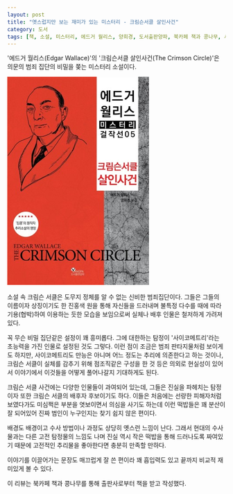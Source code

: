 ```yaml
---
layout: post
title: "옛스럽지만 보는 재미가 있는 미스터리 - 크림슨서클 살인사건"
category: 도서
tags: [책, 소설, 미스터리, 에드거 월리스, 양희경, 도서출판양파, 북카페 책과 콩나무, 서평]
---
```


'에드거 월리스(Edgar Wallace)'의
'크림슨서클 살인사건(The Crimson Circle)'은
의문의 범죄 집단의 비밀을 쫒는 미스터리 소설이다.

![표지](/images/book/the-crimson-circle-book-h480.jpg)

소설 속 크림슨 서클은 도무지 정체를 알 수 없는 신비한 범죄집단이다.
그들은 그들의 이름이자 상징이기도 한 진홍색 원을 통해 자신들을 드러내며
불특정 다수를 때에 따라 기용(협박)하여 이용하는 듯한 모습을 보임으로써
실체나 배후 인물은 철저하게 가려져있다.

꼭 무슨 비밀 집단같은 설정이 꽤 흥미롭다.
그에 대한하는 탐정이 '사이코메트리'라는 초능력을 가진 인물로 설정된 것도 그렇다.
이런 점이 조금은 범죄 판타지물처럼 보이게도 하지만,
사이코메트리도 만능은 아니며 어느 정도는 추리에 의존한다고 하는 것이나,
크림슨 서클이 실체를 감추기 위해 점조직같은 구성을 한 것 등은 의외로 현실성이 있어서
이야기에서 이것들을 어떻게 풀어나갈지 기대하게도 된다.

크림슨 서클 사건에는 다양한 인물들이 과여되어 있는데,
그들은 진실을 파헤치는 탐정이자 또한 크림슨 서클의 배후자 후보이기도 하다.
이들은 처음에는 선량한 피해자처럼 보였다가도
미심쩍은 부분을 엿보이면서 의심을 사기도 하는데
이런 떡밥들은 꽤 분산이 잘 되어있어 진짜 범인이 누구인지는 찾기 쉽지 않은 편이다.

배경도 배경이고 수사 방법이나 과정도 상당히 옛스런 느낌이 난다.
그래서 현대의 수사물과는 다른 고전 탐정물의 느낌도 나며
진실 역시 작은 떡밥을 통해 드러나도록 짜여있기 때문에
고전적인 추리물을 좋아한다면 충분히 만족할 만하다.

이야기를 이끌어가는 문장도 매끄럽게 잘 쓴 편이라 꽤 흡입력도 있고
끝까지 비교적 재미있게 볼 수 있다.



<div class="im im-info">
이 리뷰는 북카페 책과 콩나무를 통해 출판사로부터 책을 받고 작성했다.
</div>
